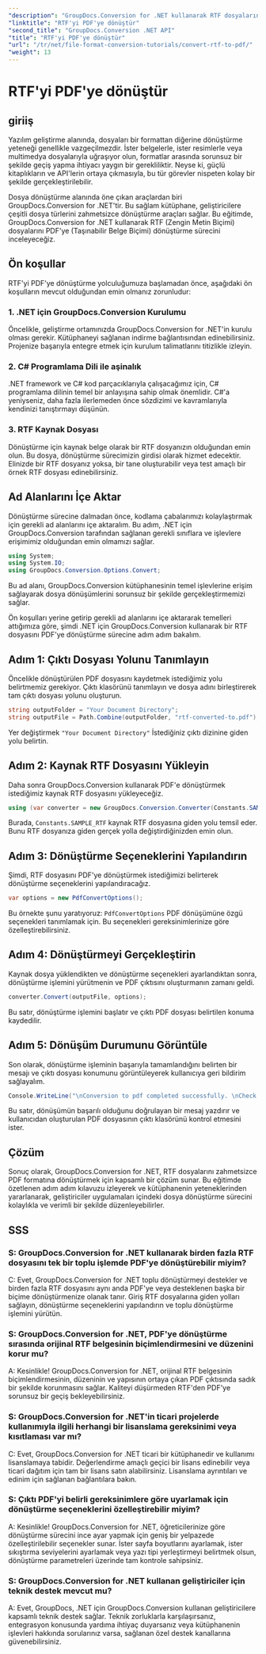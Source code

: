 ```yaml
---
"description": "GroupDocs.Conversion for .NET kullanarak RTF dosyalarını zahmetsizce PDF'ye dönüştürün. Entegrasyon için adım adım talimatlarımızı izleyin ve dosya dönüştürmenin gücünü serbest bırakın."
"linktitle": "RTF'yi PDF'ye dönüştür"
"second_title": "GroupDocs.Conversion .NET API"
"title": "RTF'yi PDF'ye dönüştür"
"url": "/tr/net/file-format-conversion-tutorials/convert-rtf-to-pdf/"
"weight": 13
---
```


# RTF'yi PDF'ye dönüştür

## giriiş

Yazılım geliştirme alanında, dosyaları bir formattan diğerine dönüştürme yeteneği genellikle vazgeçilmezdir. İster belgelerle, ister resimlerle veya multimedya dosyalarıyla uğraşıyor olun, formatlar arasında sorunsuz bir şekilde geçiş yapma ihtiyacı yaygın bir gerekliliktir. Neyse ki, güçlü kitaplıkların ve API'lerin ortaya çıkmasıyla, bu tür görevler nispeten kolay bir şekilde gerçekleştirilebilir.

Dosya dönüştürme alanında öne çıkan araçlardan biri GroupDocs.Conversion for .NET'tir. Bu sağlam kütüphane, geliştiricilere çeşitli dosya türlerini zahmetsizce dönüştürme araçları sağlar. Bu eğitimde, GroupDocs.Conversion for .NET kullanarak RTF (Zengin Metin Biçimi) dosyalarını PDF'ye (Taşınabilir Belge Biçimi) dönüştürme sürecini inceleyeceğiz.

## Ön koşullar

RTF'yi PDF'ye dönüştürme yolculuğumuza başlamadan önce, aşağıdaki ön koşulların mevcut olduğundan emin olmanız zorunludur:

### 1. .NET için GroupDocs.Conversion Kurulumu

Öncelikle, geliştirme ortamınızda GroupDocs.Conversion for .NET'in kurulu olması gerekir. Kütüphaneyi sağlanan indirme bağlantısından edinebilirsiniz. Projenize başarıyla entegre etmek için kurulum talimatlarını titizlikle izleyin.

### 2. C# Programlama Dili ile aşinalık

.NET framework ve C# kod parçacıklarıyla çalışacağımız için, C# programlama dilinin temel bir anlayışına sahip olmak önemlidir. C#'a yeniyseniz, daha fazla ilerlemeden önce sözdizimi ve kavramlarıyla kendinizi tanıştırmayı düşünün.

### 3. RTF Kaynak Dosyası

Dönüştürme için kaynak belge olarak bir RTF dosyanızın olduğundan emin olun. Bu dosya, dönüştürme sürecimizin girdisi olarak hizmet edecektir. Elinizde bir RTF dosyanız yoksa, bir tane oluşturabilir veya test amaçlı bir örnek RTF dosyası edinebilirsiniz.

## Ad Alanlarını İçe Aktar

Dönüştürme sürecine dalmadan önce, kodlama çabalarımızı kolaylaştırmak için gerekli ad alanlarını içe aktaralım. Bu adım, .NET için GroupDocs.Conversion tarafından sağlanan gerekli sınıflara ve işlevlere erişimimiz olduğundan emin olmamızı sağlar.

```csharp
using System;
using System.IO;
using GroupDocs.Conversion.Options.Convert;
```

Bu ad alanı, GroupDocs.Conversion kütüphanesinin temel işlevlerine erişim sağlayarak dosya dönüşümlerini sorunsuz bir şekilde gerçekleştirmemizi sağlar.

Ön koşulları yerine getirip gerekli ad alanlarını içe aktararak temelleri attığımıza göre, şimdi .NET için GroupDocs.Conversion kullanarak bir RTF dosyasını PDF'ye dönüştürme sürecine adım adım bakalım.

## Adım 1: Çıktı Dosyası Yolunu Tanımlayın

Öncelikle dönüştürülen PDF dosyasını kaydetmek istediğimiz yolu belirtmemiz gerekiyor. Çıktı klasörünü tanımlayın ve dosya adını birleştirerek tam çıktı dosyası yolunu oluşturun.

```csharp
string outputFolder = "Your Document Directory";
string outputFile = Path.Combine(outputFolder, "rtf-converted-to.pdf");
```

Yer değiştirmek `"Your Document Directory"` İstediğiniz çıktı dizinine giden yolu belirtin.

## Adım 2: Kaynak RTF Dosyasını Yükleyin

Daha sonra GroupDocs.Conversion kullanarak PDF'e dönüştürmek istediğimiz kaynak RTF dosyasını yükleyeceğiz.

```csharp
using (var converter = new GroupDocs.Conversion.Converter(Constants.SAMPLE_RTF))
```

Burada, `Constants.SAMPLE_RTF` kaynak RTF dosyasına giden yolu temsil eder. Bunu RTF dosyanıza giden gerçek yolla değiştirdiğinizden emin olun.

## Adım 3: Dönüştürme Seçeneklerini Yapılandırın

Şimdi, RTF dosyasını PDF'ye dönüştürmek istediğimizi belirterek dönüştürme seçeneklerini yapılandıracağız.

```csharp
var options = new PdfConvertOptions();
```

Bu örnekte şunu yaratıyoruz: `PdfConvertOptions` PDF dönüşümüne özgü seçenekleri tanımlamak için. Bu seçenekleri gereksinimlerinize göre özelleştirebilirsiniz.

## Adım 4: Dönüştürmeyi Gerçekleştirin

Kaynak dosya yüklendikten ve dönüştürme seçenekleri ayarlandıktan sonra, dönüştürme işlemini yürütmenin ve PDF çıktısını oluşturmanın zamanı geldi.

```csharp
converter.Convert(outputFile, options);
```

Bu satır, dönüştürme işlemini başlatır ve çıktı PDF dosyası belirtilen konuma kaydedilir.

## Adım 5: Dönüşüm Durumunu Görüntüle

Son olarak, dönüştürme işleminin başarıyla tamamlandığını belirten bir mesajı ve çıktı dosyası konumunu görüntüleyerek kullanıcıya geri bildirim sağlayalım.

```csharp
Console.WriteLine("\nConversion to pdf completed successfully. \nCheck output in {0}", outputFolder);
```

Bu satır, dönüşümün başarılı olduğunu doğrulayan bir mesaj yazdırır ve kullanıcıdan oluşturulan PDF dosyasının çıktı klasörünü kontrol etmesini ister.

## Çözüm

Sonuç olarak, GroupDocs.Conversion for .NET, RTF dosyalarını zahmetsizce PDF formatına dönüştürmek için kapsamlı bir çözüm sunar. Bu eğitimde özetlenen adım adım kılavuzu izleyerek ve kütüphanenin yeteneklerinden yararlanarak, geliştiriciler uygulamaları içindeki dosya dönüştürme sürecini kolaylıkla ve verimli bir şekilde düzenleyebilirler.

## SSS

### S: GroupDocs.Conversion for .NET kullanarak birden fazla RTF dosyasını tek bir toplu işlemde PDF'ye dönüştürebilir miyim?

C: Evet, GroupDocs.Conversion for .NET toplu dönüştürmeyi destekler ve birden fazla RTF dosyasını aynı anda PDF'ye veya desteklenen başka bir biçime dönüştürmenize olanak tanır. Giriş RTF dosyalarına giden yolları sağlayın, dönüştürme seçeneklerini yapılandırın ve toplu dönüştürme işlemini yürütün.

### S: GroupDocs.Conversion for .NET, PDF'ye dönüştürme sırasında orijinal RTF belgesinin biçimlendirmesini ve düzenini korur mu?

A: Kesinlikle! GroupDocs.Conversion for .NET, orijinal RTF belgesinin biçimlendirmesinin, düzeninin ve yapısının ortaya çıkan PDF çıktısında sadık bir şekilde korunmasını sağlar. Kaliteyi düşürmeden RTF'den PDF'ye sorunsuz bir geçiş bekleyebilirsiniz.

### S: GroupDocs.Conversion for .NET'in ticari projelerde kullanımıyla ilgili herhangi bir lisanslama gereksinimi veya kısıtlaması var mı?

C: Evet, GroupDocs.Conversion for .NET ticari bir kütüphanedir ve kullanımı lisanslamaya tabidir. Değerlendirme amaçlı geçici bir lisans edinebilir veya ticari dağıtım için tam bir lisans satın alabilirsiniz. Lisanslama ayrıntıları ve edinim için sağlanan bağlantılara bakın.

### S: Çıktı PDF'yi belirli gereksinimlere göre uyarlamak için dönüştürme seçeneklerini özelleştirebilir miyim?

A: Kesinlikle! GroupDocs.Conversion for .NET, öğreticilerinize göre dönüştürme sürecini ince ayar yapmak için geniş bir yelpazede özelleştirilebilir seçenekler sunar. İster sayfa boyutlarını ayarlamak, ister sıkıştırma seviyelerini ayarlamak veya yazı tipi yerleştirmeyi belirtmek olsun, dönüştürme parametreleri üzerinde tam kontrole sahipsiniz.

### S: GroupDocs.Conversion for .NET kullanan geliştiriciler için teknik destek mevcut mu?

A: Evet, GroupDocs, .NET için GroupDocs.Conversion kullanan geliştiricilere kapsamlı teknik destek sağlar. Teknik zorluklarla karşılaşırsanız, entegrasyon konusunda yardıma ihtiyaç duyarsanız veya kütüphanenin işlevleri hakkında sorularınız varsa, sağlanan özel destek kanallarına güvenebilirsiniz.